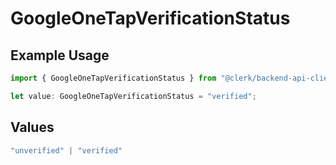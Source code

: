 # GoogleOneTapVerificationStatus

## Example Usage

```typescript
import { GoogleOneTapVerificationStatus } from "@clerk/backend-api-client/models/components";

let value: GoogleOneTapVerificationStatus = "verified";
```

## Values

```typescript
"unverified" | "verified"
```